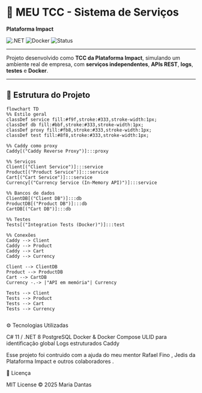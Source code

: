 # 🚀 MEU TCC - Sistema de Serviços
**Plataforma Impact**

![.NET](https://img.shields.io/badge/.NET-8.0-blue)
![Docker](https://img.shields.io/badge/Docker-Compose-blue)
![Status](https://img.shields.io/badge/Status-Em%20Desenvolvimento-yellow)

---

Projeto desenvolvido como **TCC da Plataforma Impact**, simulando um ambiente real de empresa, com **serviços independentes**, **APIs REST**, **logs**, **testes** e **Docker**.  

---
## 📂 Estrutura do Projeto
 
```mermaid
flowchart TD
%% Estilo geral
classDef service fill:#f9f,stroke:#333,stroke-width:1px;
classDef db fill:#bbf,stroke:#333,stroke-width:1px;
classDef proxy fill:#fb8,stroke:#333,stroke-width:1px;
classDef test fill:#8f8,stroke:#333,stroke-width:1px;

%% Caddy como proxy
Caddy[("Caddy Reverse Proxy")]:::proxy

%% Serviços
Client[("Client Service")]:::service
Product[("Product Service")]:::service
Cart[("Cart Service")]:::service
Currency[("Currency Service (In-Memory API)")]:::service

%% Bancos de dados
ClientDB[("Client DB")]:::db
ProductDB[("Product DB")]:::db
CartDB[("Cart DB")]:::db

%% Testes
Tests[("Integration Tests (Docker)")]:::test

%% Conexões
Caddy --> Client
Caddy --> Product
Caddy --> Cart
Caddy --> Currency

Client --> ClientDB
Product --> ProductDB
Cart --> CartDB
Currency -.-> |"API em memória"| Currency

Tests --> Client
Tests --> Product
Tests --> Cart
Tests --> Currency


```




⚙️ Tecnologias Utilizadas

C# 11 / .NET 8
PostgreSQL
Docker & Docker Compose
ULID para identificação global
Logs estruturados 
Caddy

Esse projeto foi contruido com a ajuda do meu mentor Rafael Fino , Jedis da Plataforma Impact e outros colaboradores .


📝 Licença

MIT License © 2025 Maria Dantas
